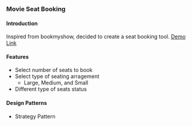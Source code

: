 ### Movie Seat Booking

#### Introduction
Inspired from bookmyshow, decided to create a seat booking tool. [Demo Link](https://github.com/iamraviprakash/movie-seat-booking)


#### Features
* Select number of seats to book
* Select type of seating arragement
  - Large, Medium, and Small
* Different type of seats status

#### Design Patterns
* Strategy Pattern